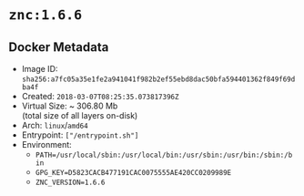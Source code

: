 # `znc:1.6.6`

## Docker Metadata

- Image ID: `sha256:a7fc05a35e1fe2a941041f982b2ef55ebd8dac50bfa594401362f849f69dba4f`
- Created: `2018-03-07T08:25:35.073817396Z`
- Virtual Size: ~ 306.80 Mb  
  (total size of all layers on-disk)
- Arch: `linux`/`amd64`
- Entrypoint: `["/entrypoint.sh"]`
- Environment:
  - `PATH=/usr/local/sbin:/usr/local/bin:/usr/sbin:/usr/bin:/sbin:/bin`
  - `GPG_KEY=D5823CACB477191CAC0075555AE420CC0209989E`
  - `ZNC_VERSION=1.6.6`
